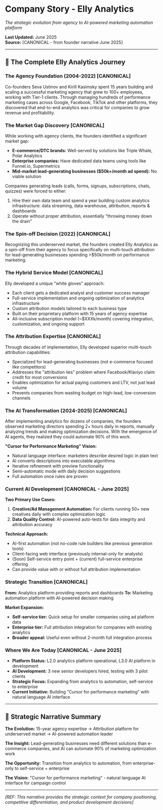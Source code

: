 # Company Story - Elly Analytics

*The strategic evolution from agency to AI-powered marketing automation platform*

**Last Updated:** June 2025  
**Source:** [CANONICAL - from founder narrative June 2025]

---

## 📖 The Complete Elly Analytics Journey

### The Agency Foundation (2004-2022) [CANONICAL]
Co-founders Seva Ustinov and Kirill Kasimsky spent 15 years building and scaling a successful marketing agency that grew to 100+ employees, working with Tier-1 clients. Through managing hundreds of performance marketing cases across Google, Facebook, TikTok and other platforms, they discovered that end-to-end analytics was critical for companies to grow revenue and profitability.

### The Market Gap Discovery [CANONICAL]
While working with agency clients, the founders identified a significant market gap:
- **E-commerce/DTC brands:** Well-served by solutions like Triple Whale, Polar Analytics
- **Enterprise companies:** Have dedicated data teams using tools like Funnel.io, Supermetrics
- **Mid-market lead-generating businesses ($50k+/month ad spend):** No viable solution

Companies generating leads (calls, forms, signups, subscriptions, chats, quizzes) were forced to either:
1. Hire their own data team and spend a year building custom analytics infrastructure: data streaming, data warehouse, attribution, reports & dashboards
2. Operate without proper attribution, essentially "throwing money down the drain"

### The Spin-off Decision (2022) [CANONICAL]
Recognizing this underserved market, the founders created Elly Analytics as a spin-off from their agency to focus specifically on multi-touch attribution for lead-generating businesses spending >$50k/month on performance marketing.

### The Hybrid Service Model [CANONICAL]
Elly developed a unique "white gloves" approach:
- Each client gets a dedicated analyst and customer success manager
- Full-service implementation and ongoing optimization of analytics infrastructure
- Custom attribution models tailored to each business type
- Built on their proprietary platform with 15 years of agency expertise
- All-inclusive subscription model (~$XXXk/month) covering integration, customization, and ongoing support

### The Attribution Expertise [CANONICAL]
Through decades of implementation, Elly developed superior multi-touch attribution capabilities:
- Specialized for lead-generating businesses (not e-commerce focused like competitors)
- Addresses the "attribution lies" problem where Facebook/Klaviyo claim credit for most conversions
- Enables optimization for actual paying customers and LTV, not just lead volume
- Prevents companies from wasting budget on high-lead, low-conversion channels

### The AI Transformation (2024-2025) [CANONICAL]
After implementing analytics for dozens of companies, the founders observed marketing directors spending 2+ hours daily in reports, manually analyzing trends and making optimization decisions. With the emergence of AI agents, they realized they could automate 90% of this work.

**"Cursor for Performance Marketing" Vision:**
- Natural language interface: marketers describe desired logic in plain text
- AI converts descriptions into executable algorithms
- Iterative refinement with preview functionality
- Semi-automatic mode with daily decision suggestions
- Full automation once rules are proven

### Current AI Development [CANONICAL - June 2025]
**Two Primary Use Cases:**
1. **Creative/Ad Management Automation:** For clients running 50+ new creatives daily with complex optimization logic
2. **Data Quality Control:** AI-powered auto-tests for data integrity and attribution accuracy

**Technical Approach:**
- AI-first automation (not no-code rule builders like previous generation tools)
- Client-facing web interface (previously internal-only for analysts)
- (Soon) Self-service entry point + (current) full-service enterprise offering
- Can provide value with or without full attribution implementation

### Strategic Transition [CANONICAL]
**From:** Analytics platform providing reports and dashboards
**To:** Marketing automation platform with AI-powered decision making

**Market Expansion:**
- **Self-service tier:** Quick setup for smaller companies using ad platform data
- **Enterprise tier:** Full attribution integration for companies with existing analytics
- **Broader appeal:** Useful even without 2-month full integration process

### Where We Are Today [CANONICAL - June 2025]
- **Platform Status:** L2.0 analytics platform operational, L3.0 AI platform in development
- **AI Development:** 3 new senior developers hired, testing with 3 pilot clients
- **Strategic Focus:** Expanding from analytics to automation, self-service to enterprise
- **Current Initiative:** Building "Cursor for performance marketing" with natural language AI interface

---

## 🎯 Strategic Narrative Summary

**The Evolution:** 15-year agency expertise → Attribution platform for underserved market → AI-powered automation leader

**The Insight:** Lead-generating businesses need different solutions than e-commerce companies, and AI can automate 90% of marketing optimization work

**The Opportunity:** Transition from analytics to automation, from enterprise-only to self-service + enterprise

**The Vision:** "Cursor for performance marketing" - natural language AI interface for campaign control

---

*[REF: This narrative provides the strategic context for company positioning, competitive differentiation, and product development decisions]* 